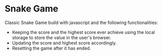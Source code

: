 # Snake Game

Classic Snake Game build with javascript and the following functionalities:

- Keeping the score and the highest score ever achieve using the local storage to store the value in the user's browser.
- Updating the score and highest score accordingly.
- Resetting the game after it has ended.